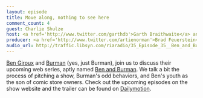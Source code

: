 ```yaml
---
layout: episode
title: Move along, nothing to see here
comment_count: 4
guest: Charlie Shulze
host: <a href='http://www.twitter.com/garthdb'>Garth Braithwaite</a> and <a href='http://www.twitter.com/leifwells'>Leif Wells</a>
producer: <a href='http://www.twitter.com/artienorman'>Brad Feuerstein</a>
audio_url: http://traffic.libsyn.com/riaradio/35_Episode_35__Ben_and_Burman.m4a.mp3
---
```

[Ben Giroux](http://www.twitter.com/bengiroux) and [Burman](http://www.twitter.com/scottburman1) (yes, just Burman), join us to discuss their upcoming web series, aptly named [Ben and Burman](http://benandburman.com/).  We talk a bit the process of pitching a show, Burman's odd behaviors, and Ben's youth as the son of comic store owners.  Check out the upcoming episodes on the show website and the trailer can be found on [Dailymotion](http://www.dailymotion.com/video/xl1ex4_ben-and-burman-trailer_fun).